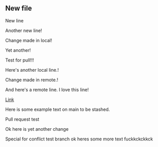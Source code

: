 ## New file

New line

Another new line!

Change made in local!

Yet another!

Test for pull!!!

Here's another local line.!

Change made in remote.!

And here's a remote line. I love this line!

[Link](https://en.wikipedia.org/wiki/Copa_del_Rey)

Here is some example text on main to be stashed.

Pull request test

Ok here is yet another change

Special for conflict test branch ok heres some more text fuckkckckkck